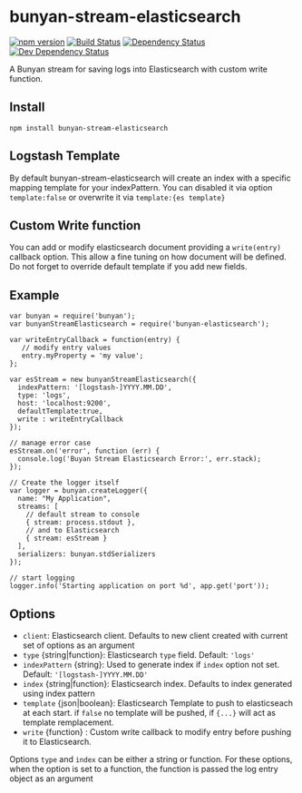 bunyan-stream-elasticsearch
===========================

[![npm version](https://badge.fury.io/js/bloublou2014/bunyan-stream-elasticsearch.svg)](http://badge.fury.io/js/bunyan-stream-elasticsearch)
[![Build Status](https://travis-ci.org/bloublou2014/bunyan-stream-elasticsearch.svg)](https://travis-ci.org/bloublou2014/bunyan-stream-elasticsearch)
[![Dependency Status](https://david-dm.org/bloublou2014/bunyan-stream-elasticsearch.svg)](https://david-dm.org/bloublou2014/bunyan-stream-elasticsearch)
[![Dev Dependency Status](https://david-dm.org/bloublou2014/bunyan-stream-elasticsearch/dev-status.svg)](https://david-dm.org/bloublou2014/bunyan-stream-elasticsearch#info=devDependencies)

A Bunyan stream for saving logs into Elasticsearch with custom write function.

## Install

```
npm install bunyan-stream-elasticsearch
```

## Logstash Template

By default bunyan-stream-elasticsearch will create an index with a specific mapping template for your indexPattern.
You can disabled it via option `template:false` or overwrite it via `template:{es template}`

## Custom Write function

You can add or modify elasticsearch document providing a `write(entry)` callback option.
This allow a fine tuning on how document will be defined. Do not forget to override default template if you add new fields.

## Example

```
var bunyan = require('bunyan');
var bunyanStreamElasticsearch = require('bunyan-elasticsearch');

var writeEntryCallback = function(entry) {
   // modify entry values
   entry.myProperty = 'my value';
};

var esStream = new bunyanStreamElasticsearch({
  indexPattern: '[logstash-]YYYY.MM.DD',
  type: 'logs',
  host: 'localhost:9200',
  defaultTemplate:true,
  write : writeEntryCallback
});

// manage error case
esStream.on('error', function (err) {
  console.log('Buyan Stream Elasticsearch Error:', err.stack);
});

// Create the logger itself
var logger = bunyan.createLogger({
  name: "My Application",
  streams: [
    // default stream to console
    { stream: process.stdout },
    // and to Elasticsearch
    { stream: esStream }
  ],
  serializers: bunyan.stdSerializers
});

// start logging
logger.info('Starting application on port %d', app.get('port'));
```

## Options

* `client`: Elasticsearch client. Defaults to new client created with current set of options as an argument
* `type` {string|function}: Elasticsearch `type` field. Default: `'logs'`
* `indexPattern` {string}: Used to generate index if `index` option not set. Default: `'[logstash-]YYYY.MM.DD'`
* `index` {string|function}: Elasticsearch index. Defaults to index generated using index pattern
* `template` {json|boolean}: Elasticsearch Template to push to elasticseach at each start. if `false` no template will be pushed, if `{...}` will act as template remplacement.
* `write` {function} : Custom write callback to modify entry before pushing it to Elasticsearch. 

Options `type` and `index` can be either a string or function. For these options, when the option is set to a function, the function is passed the log entry object as an argument
